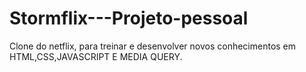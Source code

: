 # Stormflix---Projeto-pessoal
Clone do netflix, para treinar e desenvolver novos conhecimentos em HTML,CSS,JAVASCRIPT E MEDIA QUERY.
